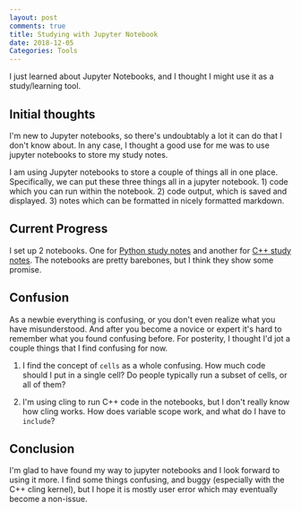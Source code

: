 ```yaml
---
layout: post
comments: true
title: Studying with Jupyter Notebook
date: 2018-12-05
Categories: Tools
---
```


I just learned about Jupyter Notebooks, and I thought I might use it as a study/learning tool.

## Initial thoughts

I'm new to Jupyter notebooks, so there's undoubtably a lot it can do that I don't know about. In any case, I thought a good use for me was to use jupyter notebooks to store my study notes. 

I am using Jupyter notebooks to store a couple of things all in one place. Specifically, we can put these three things all in a jupyter notebook. 1) code which you can run within the notebook. 2) code output, which is saved and displayed. 3) notes which can be formatted in nicely formatted markdown.

## Current Progress
I set up 2 notebooks. One for [Python study notes](https://github.com/dannyhan12/Python-Study-Notes) and another for [C++ study notes](https://github.com/dannyhan12/Cpp-Study-Notes). The notebooks are pretty barebones, but I think they show some promise. 

## Confusion
As a newbie everything is confusing, or you don't even realize what you have misunderstood. And after you become a novice or expert it's hard to remember what you found confusing before. For posterity, I thought I'd jot a couple things that I find confusing for now. 

1. I find the concept of `cells` as a whole confusing. How much code should I put in a single cell? Do people typically run a subset of cells, or all of them? 

2. I'm using cling to run C++ code in the notebooks, but I don't really know how cling works. How does variable scope work, and what do I have to `include`? 

## Conclusion
I'm glad to have found my way to jupyter notebooks and I look forward to using it more. I find some things confusing, and buggy (especially with the C++ cling kernel), but I hope it is mostly user error which may eventually become a non-issue.
